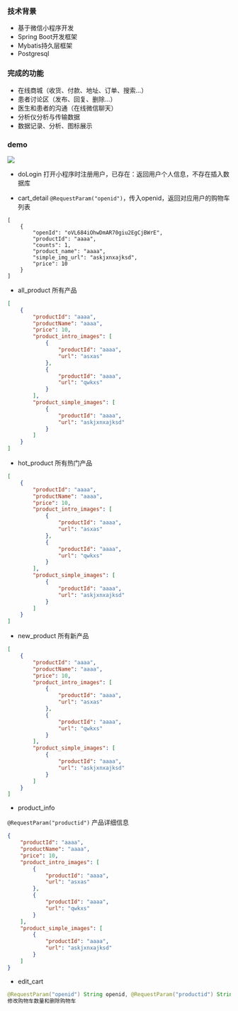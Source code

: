 ### 技术背景
* 基于微信小程序开发
* Spring Boot开发框架
* Mybatis持久层框架
* Postgresql

### 完成的功能
* 在线商城（收货、付款、地址、订单、搜索…）
* 患者讨论区（发布、回复、删除…）
* 医生和患者的沟通（在线微信聊天）
* 分析仪分析与传输数据
* 数据记录、分析、图标展示


### demo
![](demo/demo.gif)

* doLogin
打开小程序时注册用户，已存在：返回用户个人信息，不存在插入数据库


* cart_detail
`@RequestParam("openid")`，传入openid，返回对应用户的购物车列表
```
[
    {
        "openId": "oVL684iOhwDmAR70giu2EgCjBWrE",
        "productId": "aaaa",
        "counts": 1,
        "product_name": "aaaa",
        "simple_img_url": "askjxnxajksd",
        "price": 10
    }
]
```

* all_product
所有产品
```json
[
    {
        "productId": "aaaa",
        "productName": "aaaa",
        "price": 10,
        "product_intro_images": [
            {
                "productId": "aaaa",
                "url": "asxas"
            },
            {
                "productId": "aaaa",
                "url": "qwkxs"
            }
        ],
        "product_simple_images": [
            {
                "productId": "aaaa",
                "url": "askjxnxajksd"
            }
        ]
    }
]
```
* hot_product
所有热门产品
```json
[
    {
        "productId": "aaaa",
        "productName": "aaaa",
        "price": 10,
        "product_intro_images": [
            {
                "productId": "aaaa",
                "url": "asxas"
            },
            {
                "productId": "aaaa",
                "url": "qwkxs"
            }
        ],
        "product_simple_images": [
            {
                "productId": "aaaa",
                "url": "askjxnxajksd"
            }
        ]
    }
]
```

* new_product
所有新产品

```json
[
    {
        "productId": "aaaa",
        "productName": "aaaa",
        "price": 10,
        "product_intro_images": [
            {
                "productId": "aaaa",
                "url": "asxas"
            },
            {
                "productId": "aaaa",
                "url": "qwkxs"
            }
        ],
        "product_simple_images": [
            {
                "productId": "aaaa",
                "url": "askjxnxajksd"
            }
        ]
    }
]
```

* product_info

`@RequestParam("productid")`
产品详细信息
```json
{
    "productId": "aaaa",
    "productName": "aaaa",
    "price": 10,
    "product_intro_images": [
        {
            "productId": "aaaa",
            "url": "asxas"
        },
        {
            "productId": "aaaa",
            "url": "qwkxs"
        }
    ],
    "product_simple_images": [
        {
            "productId": "aaaa",
            "url": "askjxnxajksd"
        }
    ]
}
```

* edit_cart
```java
@RequestParam("openid") String openid, @RequestParam("productid") String productid, @RequestParam("action") Integer action, @RequestParam("counts") Integer counts```
修改购物车数量和删除购物车
